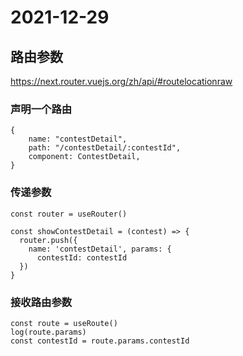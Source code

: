 # 2021-12-29

## 路由参数

https://next.router.vuejs.org/zh/api/#routelocationraw

### 声明一个路由

```
{
    name: "contestDetail",
    path: "/contestDetail/:contestId",
    component: ContestDetail,
}
```

### 传递参数

```
const router = useRouter()

const showContestDetail = (contest) => {
  router.push({
    name: 'contestDetail', params: {
      contestId: contestId
  })
}

```

### 接收路由参数

```
const route = useRoute()
log(route.params)
const contestId = route.params.contestId
```
